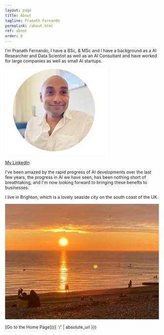 ```yaml
---
layout: page
title: About
tagline: Pranath Fernando
permalink: /about.html
ref: about
order: 0
---
```


I’m Pranath Fernando, I have a BSc, & MSc and I have a background as a AI Researcher and Data Scientist as well as an AI Consultant and have worked for large companies as well as small AI startups.

![](me-round.png)

[My LinkedIn](https://www.linkedin.com/in/pranath-fernando/)

I’ve been amazed by the rapid progress of AI developments over the last few years, the progress in AI we have seen, has been nothing short of breathtaking, and I'm now looking forward to bringing these benefts to businesses.

I live in Brighton, which is a lovely seaside city on the south coast of the UK.

![](brighton-beach.jpg)

[Go to the Home Page]({{ '/' | absolute_url }})
